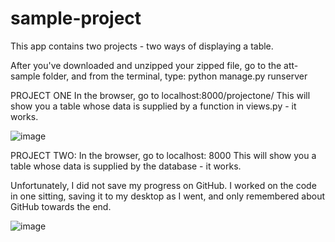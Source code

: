 # sample-project

This app contains two projects - two ways of displaying a table.

After you've downloaded and unzipped your zipped file, go to the att-sample folder, and from the terminal, type: python manage.py runserver

PROJECT ONE In the browser, go to localhost:8000/projectone/ This will show you a table whose data is supplied by a function in views.py - it works.

![image](https://user-images.githubusercontent.com/20213366/29391713-30c80f42-82c7-11e7-8a33-f85c27a62a6a.png)


PROJECT TWO: 
In the browser, go to localhost: 8000
This will show you a table whose data is supplied by the database - it works. 

Unfortunately, I did not save my progress on GitHub.  I worked on the code in one sitting, saving it to my desktop as I went, and only remembered about GitHub towards the end. 

![image](https://user-images.githubusercontent.com/20213366/29391709-29f8235a-82c7-11e7-9374-57f91f0cae64.png)


